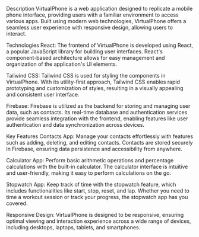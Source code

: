 Description
VirtualPhone is a web application designed to replicate a mobile phone interface, providing users with a familiar environment to access various apps. Built using modern web technologies, VirtualPhone offers a seamless user experience with responsive design, allowing users to interact.

Technologies
React: The frontend of VirtualPhone is developed using React, a popular JavaScript library for building user interfaces. React's component-based architecture allows for easy management and organization of the application's UI elements.

Tailwind CSS: Tailwind CSS is used for styling the components in VirtualPhone. With its utility-first approach, Tailwind CSS enables rapid prototyping and customization of styles, resulting in a visually appealing and consistent user interface.

Firebase: Firebase is utilized as the backend for storing and managing user data, such as contacts. Its real-time database and authentication services provide seamless integration with the frontend, enabling features like user authentication and data synchronization across devices.

Key Features
Contacts App: Manage your contacts effortlessly with features such as adding, deleting, and editing contacts. Contacts are stored securely in Firebase, ensuring data persistence and accessibility from anywhere.

Calculator App: Perform basic arithmetic operations and percentage calculations with the built-in calculator. The calculator interface is intuitive and user-friendly, making it easy to perform calculations on the go.

Stopwatch App: Keep track of time with the stopwatch feature, which includes functionalities like start, stop, reset, and lap. Whether you need to time a workout session or track your progress, the stopwatch app has you covered.

Responsive Design: VirtualPhone is designed to be responsive, ensuring optimal viewing and interaction experience across a wide range of devices, including desktops, laptops, tablets, and smartphones.
